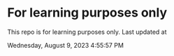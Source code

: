 # For learning purposes only
This repo is for learning purposes only.
Last updated at

Wednesday, August 9, 2023 4:55:57 PM

